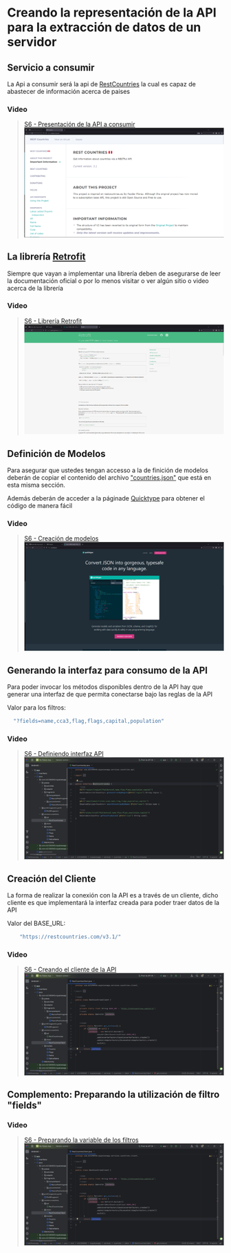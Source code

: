# Creando la representación de la API para la extracción de datos de un servidor

## Servicio a consumir

La Api a consumir será la api de [RestCountries](https://restcountries.com/) la cual es capaz de abastecer de información acerca de paises

### Video
> [S6 - Presentación de la API a consumir](https://itcgedu-my.sharepoint.com/:v:/g/personal/m21290940_cdguzman_tecnm_mx/EYaHCWgPcp1NucXOmm54oSIBw379UlIIxBJl9Bk0HpYTWw?nav=eyJyZWZlcnJhbEluZm8iOnsicmVmZXJyYWxBcHAiOiJPbmVEcml2ZUZvckJ1c2luZXNzIiwicmVmZXJyYWxBcHBQbGF0Zm9ybSI6IldlYiIsInJlZmVycmFsTW9kZSI6InZpZXciLCJyZWZlcnJhbFZpZXciOiJNeUZpbGVzTGlua0NvcHkifX0&e=ZqhXqi)
[![Creación de proyecto](./thumbnail1.png)](https://itcgedu-my.sharepoint.com/:v:/g/personal/m21290940_cdguzman_tecnm_mx/EYaHCWgPcp1NucXOmm54oSIBw379UlIIxBJl9Bk0HpYTWw?nav=eyJyZWZlcnJhbEluZm8iOnsicmVmZXJyYWxBcHAiOiJPbmVEcml2ZUZvckJ1c2luZXNzIiwicmVmZXJyYWxBcHBQbGF0Zm9ybSI6IldlYiIsInJlZmVycmFsTW9kZSI6InZpZXciLCJyZWZlcnJhbFZpZXciOiJNeUZpbGVzTGlua0NvcHkifX0&e=ZqhXqi "Presentación de la API a consumir")

## La librería [Retrofit](https://square.github.io/retrofit/)

Siempre que vayan a implementar una librería deben de asegurarse de leer la documentación oficial o por lo menos visitar o ver algún sitio o video acerca de la librería

### Video
> [S6 - Librería Retrofit](https://itcgedu-my.sharepoint.com/:v:/g/personal/m21290940_cdguzman_tecnm_mx/EbQ7pVGFrC9JojnGqT08kwwB6FBRa9amLYcz1qjBTK4aDA?nav=eyJyZWZlcnJhbEluZm8iOnsicmVmZXJyYWxBcHAiOiJPbmVEcml2ZUZvckJ1c2luZXNzIiwicmVmZXJyYWxBcHBQbGF0Zm9ybSI6IldlYiIsInJlZmVycmFsTW9kZSI6InZpZXciLCJyZWZlcnJhbFZpZXciOiJNeUZpbGVzTGlua0NvcHkifX0&e=kM77T5)
[![Creación de proyecto](./thumbnail3.png)](https://itcgedu-my.sharepoint.com/:v:/g/personal/m21290940_cdguzman_tecnm_mx/EbQ7pVGFrC9JojnGqT08kwwB6FBRa9amLYcz1qjBTK4aDA?nav=eyJyZWZlcnJhbEluZm8iOnsicmVmZXJyYWxBcHAiOiJPbmVEcml2ZUZvckJ1c2luZXNzIiwicmVmZXJyYWxBcHBQbGF0Zm9ybSI6IldlYiIsInJlZmVycmFsTW9kZSI6InZpZXciLCJyZWZlcnJhbFZpZXciOiJNeUZpbGVzTGlua0NvcHkifX0&e=kM77T5 "Librería Retrofit")

## Definición de Modelos

Para asegurar que ustedes tengan accesso a la de finición de modelos deberán de copiar el contenido del archivo ["countries.json"](./countries.json) que está en esta misma sección.

Además deberán de acceder a la páginade [Quicktype](https://quicktype.io/) para obtener el código de manera fácil

### Video
> [S6 - Creación de modelos](https://itcgedu-my.sharepoint.com/:v:/g/personal/m21290940_cdguzman_tecnm_mx/EY-SFcf8NJhHtWiBOI4DX2IBd862YDEumeGCabKJs7fkHQ?nav=eyJyZWZlcnJhbEluZm8iOnsicmVmZXJyYWxBcHAiOiJPbmVEcml2ZUZvckJ1c2luZXNzIiwicmVmZXJyYWxBcHBQbGF0Zm9ybSI6IldlYiIsInJlZmVycmFsTW9kZSI6InZpZXciLCJyZWZlcnJhbFZpZXciOiJNeUZpbGVzTGlua0NvcHkifX0&e=6f4uJK)
[![Creación de proyecto](./thumbnail2.png)](https://itcgedu-my.sharepoint.com/:v:/g/personal/m21290940_cdguzman_tecnm_mx/EY-SFcf8NJhHtWiBOI4DX2IBd862YDEumeGCabKJs7fkHQ?nav=eyJyZWZlcnJhbEluZm8iOnsicmVmZXJyYWxBcHAiOiJPbmVEcml2ZUZvckJ1c2luZXNzIiwicmVmZXJyYWxBcHBQbGF0Zm9ybSI6IldlYiIsInJlZmVycmFsTW9kZSI6InZpZXciLCJyZWZlcnJhbFZpZXciOiJNeUZpbGVzTGlua0NvcHkifX0&e=6f4uJK "Creación de modelos")


## Generando la interfaz para consumo de la API

Para poder invocar los métodos disponibles dentro de la API hay que generar una interfaz de que permita conectarse bajo las reglas de la API

Valor para los filtros:
```java
  "?fields=name,cca3,flag,flags,capital,population"
```

### Video
> [S6 - Definiendo interfaz API](https://itcgedu-my.sharepoint.com/:v:/g/personal/m21290940_cdguzman_tecnm_mx/EeuoWbxb3gZBtnrEBcC1aGUBv7vPt19MvyOXLMs4QMMvjw?nav=eyJyZWZlcnJhbEluZm8iOnsicmVmZXJyYWxBcHAiOiJPbmVEcml2ZUZvckJ1c2luZXNzIiwicmVmZXJyYWxBcHBQbGF0Zm9ybSI6IldlYiIsInJlZmVycmFsTW9kZSI6InZpZXciLCJyZWZlcnJhbFZpZXciOiJNeUZpbGVzTGlua0NvcHkifX0&e=xhddJs)
[![Creación de proyecto](./thumbnail4.png)](https://itcgedu-my.sharepoint.com/:v:/g/personal/m21290940_cdguzman_tecnm_mx/EeuoWbxb3gZBtnrEBcC1aGUBv7vPt19MvyOXLMs4QMMvjw?nav=eyJyZWZlcnJhbEluZm8iOnsicmVmZXJyYWxBcHAiOiJPbmVEcml2ZUZvckJ1c2luZXNzIiwicmVmZXJyYWxBcHBQbGF0Zm9ybSI6IldlYiIsInJlZmVycmFsTW9kZSI6InZpZXciLCJyZWZlcnJhbFZpZXciOiJNeUZpbGVzTGlua0NvcHkifX0&e=xhddJs "Definiendo interfaz API")


## Creación del Cliente

La forma de realizar la conexión con la API es a través de un cliente, dicho cliente es que implementará la interfaz creada para poder traer datos de la API

Valor del BASE_URL:
```java
    "https://restcountries.com/v3.1/"
```

### Video
> [S6 - Creando el cliente de la API](https://itcgedu-my.sharepoint.com/:v:/g/personal/m21290940_cdguzman_tecnm_mx/Ea68kP9GFTFAkE6wO_Pn8sgBL9mBIIRWoVEieErXRZLqvw?nav=eyJyZWZlcnJhbEluZm8iOnsicmVmZXJyYWxBcHAiOiJPbmVEcml2ZUZvckJ1c2luZXNzIiwicmVmZXJyYWxBcHBQbGF0Zm9ybSI6IldlYiIsInJlZmVycmFsTW9kZSI6InZpZXciLCJyZWZlcnJhbFZpZXciOiJNeUZpbGVzTGlua0NvcHkifX0&e=hj9jKM)
[![Creación de proyecto](./thumbnail5.png)](https://itcgedu-my.sharepoint.com/:v:/g/personal/m21290940_cdguzman_tecnm_mx/Ea68kP9GFTFAkE6wO_Pn8sgBL9mBIIRWoVEieErXRZLqvw?nav=eyJyZWZlcnJhbEluZm8iOnsicmVmZXJyYWxBcHAiOiJPbmVEcml2ZUZvckJ1c2luZXNzIiwicmVmZXJyYWxBcHBQbGF0Zm9ybSI6IldlYiIsInJlZmVycmFsTW9kZSI6InZpZXciLCJyZWZlcnJhbFZpZXciOiJNeUZpbGVzTGlua0NvcHkifX0&e=hj9jKM "Creando el cliente de la API")


## Complemento: Preparando la utilización de filtro "fields"

### Video
> [S6 - Preparando la variable de los filtros](https://itcgedu-my.sharepoint.com/:v:/g/personal/m21290940_cdguzman_tecnm_mx/EUcbOTmy5zVMv7J4J-cl3sgBX4FA47mA_Cq6QjeHXHMIZQ?nav=eyJyZWZlcnJhbEluZm8iOnsicmVmZXJyYWxBcHAiOiJPbmVEcml2ZUZvckJ1c2luZXNzIiwicmVmZXJyYWxBcHBQbGF0Zm9ybSI6IldlYiIsInJlZmVycmFsTW9kZSI6InZpZXciLCJyZWZlcnJhbFZpZXciOiJNeUZpbGVzTGlua0NvcHkifX0&e=Benzva)
[![Creación de proyecto](./thumbnail5.png)](https://itcgedu-my.sharepoint.com/:v:/g/personal/m21290940_cdguzman_tecnm_mx/EUcbOTmy5zVMv7J4J-cl3sgBX4FA47mA_Cq6QjeHXHMIZQ?nav=eyJyZWZlcnJhbEluZm8iOnsicmVmZXJyYWxBcHAiOiJPbmVEcml2ZUZvckJ1c2luZXNzIiwicmVmZXJyYWxBcHBQbGF0Zm9ybSI6IldlYiIsInJlZmVycmFsTW9kZSI6InZpZXciLCJyZWZlcnJhbFZpZXciOiJNeUZpbGVzTGlua0NvcHkifX0&e=Benzva "Preparando la variable de los filtros")
